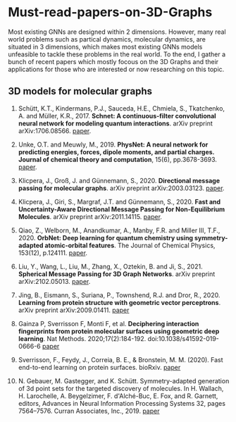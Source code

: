 # Must-read-papers-on-3D-Graphs

Most existing GNNs are designed within 2 dimensions. However, many real world problems such as partical dynamics, molecular dynamics, are situated in 3 dimensions, which makes most existing GNNs models unfeasible to tackle these problems in the real world. To the end, I gather a bunch of recent papers which mostly focous on the 3D Graphs and their applications for those who are interested or now researching on this topic. 

## 3D models for molecular graphs

1. Schütt, K.T., Kindermans, P.J., Sauceda, H.E., Chmiela, S., Tkatchenko, A. and Müller, K.R., 2017. **Schnet: A continuous-filter convolutional neural network for modeling quantum interactions**. arXiv preprint arXiv:1706.08566. [paper](https://arxiv.org/abs/1706.08566).

2. Unke, O.T. and Meuwly, M., 2019. **PhysNet: A neural network for predicting energies, forces, dipole moments, and partial charges. Journal of chemical theory and computation**, 15(6), pp.3678-3693. [paper](https://arxiv.org/abs/1902.08408).

3. Klicpera, J., Groß, J. and Günnemann, S., 2020. **Directional message passing for molecular graphs**. arXiv preprint arXiv:2003.03123. [paper](https://arxiv.org/abs/2003.03123).

4. Klicpera, J., Giri, S., Margraf, J.T. and Günnemann, S., 2020. **Fast and Uncertainty-Aware Directional Message Passing for Non-Equilibrium Molecules**. arXiv preprint arXiv:2011.14115. [paper](https://arxiv.org/abs/2011.14115).

5. Qiao, Z., Welborn, M., Anandkumar, A., Manby, F.R. and Miller III, T.F., 2020. **OrbNet: Deep learning for quantum chemistry using symmetry-adapted atomic-orbital features**. The Journal of Chemical Physics, 153(12), p.124111. [paper](https://arxiv.org/abs/2007.08026).

6. Liu, Y., Wang, L., Liu, M., Zhang, X., Oztekin, B. and Ji, S., 2021. **Spherical Message Passing for 3D Graph Networks**. arXiv preprint arXiv:2102.05013. [paper](https://arxiv.org/abs/2102.05013).

7. Jing, B., Eismann, S., Suriana, P., Townshend, R.J. and Dror, R., 2020. **Learning from protein structure with geometric vector perceptrons**. arXiv preprint arXiv:2009.01411. [paper](https://arxiv.org/abs/2009.01411)

8. Gainza P, Sverrisson F, Monti F, et al. **Deciphering interaction fingerprints from protein molecular surfaces using geometric deep learning**. Nat Methods. 2020;17(2):184-192. doi:10.1038/s41592-019-0666-6 [paper](https://pubmed.ncbi.nlm.nih.gov/31819266/)

9. Sverrisson, F., Feydy, J., Correia, B. E., & Bronstein, M. M. (2020). Fast end-to-end learning on protein surfaces. bioRxiv. [paper](https://www.biorxiv.org/content/10.1101/2020.12.28.424589v1.full)

10. N. Gebauer, M. Gastegger, and K. Schütt. Symmetry-adapted generation of 3d point sets for the targeted discovery of molecules. In H. Wallach, H. Larochelle, A. Beygelzimer, F. d'Alché-Buc, E. Fox, and R. Garnett, editors, Advances in Neural Information Processing Systems 32, pages 7564–7576. Curran Associates, Inc., 2019. [paper](https://proceedings.neurips.cc/paper/2019/file/a4d8e2a7e0d0c102339f97716d2fdfb6-Paper.pdf) 
